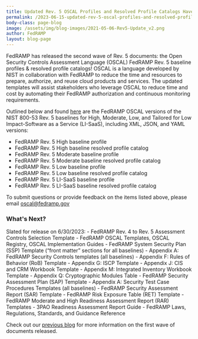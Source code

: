 ```yaml
---
title: Updated Rev. 5 OSCAL Profiles and Resolved Profile Catalogs Have Been Released
permalink: /2023-06-15-updated-rev-5-oscal-profiles-and-resolved-profile-catalogs-have-been-released/
body-class: page-blog
image: /assets/img/blog-images/2021-05-06-Rev5-Update_v2.png
author: FedRAMP
layout: blog-page
---
```

FedRAMP has released the second wave of Rev. 5 documents: the Open Security Controls Assessment Language (OSCAL) FedRAMP Rev. 5 baseline profiles & resolved profile catalogs! OSCAL is a language developed by NIST in collaboration with FedRAMP to reduce the time and resources to prepare, authorize, and reuse cloud products and services. The updated templates will assist stakeholders who leverage OSCAL to reduce time and cost by automating their FedRAMP authorization and continuous monitoring requirements. 

Outlined below and found <a href="https:xxxx" target="_blank" rel="noopener noreferrer">here</a> are the FedRAMP OSCAL versions of the NIST 800-53 Rev. 5 baselines for High, Moderate, Low, and Tailored for Low Impact-Software as a Service (LI-SaaS), including XML, JSON, and YAML versions:
- FedRAMP Rev. 5 High baseline profile
- FedRAMP Rev. 5 High baseline resolved profile catalog
- FedRAMP Rev. 5 Moderate baseline profile
- FedRAMP Rev. 5 Moderate baseline resolved profile catalog
- FedRAMP Rev. 5 Low baseline profile
- FedRAMP Rev. 5 Low baseline resolved profile catalog
- FedRAMP Rev. 5 LI-SaaS baseline profile
- FedRAMP Rev. 5 LI-SaaS baseline resolved profile catalog

To submit questions or provide feedback on the items listed above, please email <a href="mailto:oscal@fedramp.gov" target="_blank" rel="noopener noreferrer">oscal@fedramp.gov</a> 

<h3>What's Next?</h3>
Slated for release on 6/30/2023:
- FedRAMP Rev. 4 to Rev. 5 Assessment Controls Selection Template
- FedRAMP OSCAL Templates, OSCAL Registry, OSCAL Implementation Guides
- FedRAMP System Security Plan (SSP) Template (“front matter” sections for all baselines)
  - Appendix A: FedRAMP Security Controls templates (all baselines)
  - Appendix F: Rules of Behavior (RoB) Template
  - Appendix G: ISCP Template
  - Appendix J: CIS and CRM Workbook Template
  - Appendix M: Integrated Inventory Workbook Template
  - Appendix Q: Cryptographic Modules Table
- FedRAMP Security Assessment Plan (SAP) Template
  - Appendix A: Security Test Case Procedures Templates (all baselines)
- FedRAMP Security Assessment Report (SAR) Template
- FedRAMP Risk Exposure Table (RET) Template
- FedRAMP Moderate and High Readiness Assessment Report (RAR) Templates
- 3PAO Readiness Assessment Report Guide
- FedRAMP Laws, Regulations, Standards, and Guidance Reference

Check out our <a href="https://www.fedramp.gov/blog/2023-05-30-rev-5-baselines-have-been-approved-and-released/" target="_blank" rel="noopener noreferrer">previous blog</a> for more information on the first wave of documents released. 
